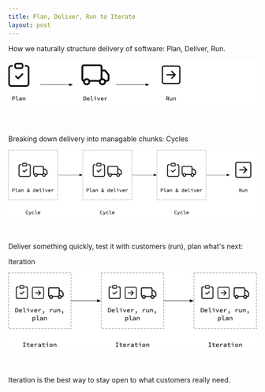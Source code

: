 ```yaml
---
title: Plan, Deliver, Run to Iterate
layout: post
---
```


How we naturally structure delivery of software: Plan, Deliver, Run.

![Plan, deliver, run](/assets/plan-deliver-run.png)

<br/>
<br/>
Breaking down delivery into managable chunks: Cycles

![Cycles](/assets/cycle.png)

<br/>
<br/>
Deliver something quickly, test it with customers (run), plan what's next:

Iteration

![Iteration](/assets/iterate.png)

<br/>
<br/>
Iteration is the best way to stay open to what customers really need.
